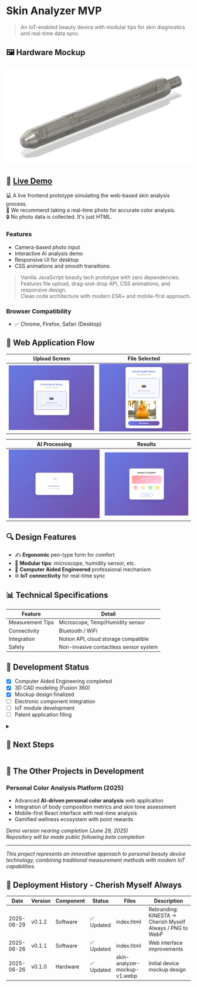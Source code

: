 # Skin Analyzer MVP

> An IoT-enabled beauty device with modular tips for skin diagnostics and real-time data sync.

## 🖼️ Hardware Mockup

![Skin Analyzer Mockup](https://raw.githubusercontent.com/minaverse-dev/skin-analyzer-mvp/main/assets/mockups/skin-analyzer-mockup-v1.png)

## 🚀 [Live Demo](https://minaverse-dev.github.io/skin-analyzer-mvp/)

💻 A live frontend prototype simulating the web-based skin analysis process.  
📸 We recommend taking a real-time photo for accurate color analysis.  
🔒 No photo data is collected. It's just HTML.

### Features
- Camera-based photo input
- Interactive AI analysis demo
- Responsive UI for desktop
- CSS animations and smooth transitions

> Vanilla JavaScript beauty tech prototype with zero dependencies.  
> Features file upload, drag-and-drop API, CSS animations, and responsive design.  
> Clean code architecture with modern ES6+ and mobile-first approach.

### Browser Compatibility
- ✅ Chrome, Firefox, Safari (Desktop)

## 📱 Web Application Flow

| Upload Screen | File Selected |
|:---:|:---:|
| ![Upload](assets/screenshots/01-webapp-main-screen.webp) | ![Selected](assets/screenshots/02-webapp-upload-screen.webp) |

| AI Processing | Results |
|:---:|:---:|
| ![Analyzing](assets/screenshots/03-webapp-analyze-screen.webp) | ![Complete](assets/screenshots/04-webapp-result-screen.webp) |

## 🔍 Design Features

- ✍️ **Ergonomic** pen-type form for comfort
- 🔁 **Modular tips**: microscope, humidity sensor, etc.
- 🧠 **Computer Aided Engineered** professional mechanism
- 🌐 **IoT connectivity** for real-time sync

## 📊 Technical Specifications

| Feature             | Detail                                      |
|---------------------|---------------------------------------------|
| Measurement Tips    | Microscope, Temp/Humidity sensor            |
| Connectivity        | Bluetooth / WiFi                            |
| Integration         | Notion API, cloud storage compatible        |
| Safety              | Non-invasive contactless sensor system      |

## 🔧 Development Status

- [x] Computer Aided Engineering completed
- [x] 3D CAD modeling (Fusion 360)
- [x] Mockup design finalized
- [ ] Electronic component integration
- [ ] IoT module development
- [ ] Patent application filing

<details>
<summary><h2>🎯 Next Steps</h2></summary>

1. Multi-device Charging Dock System (in development)
2. Sensor integration design
3. IoT connectivity implementation
4. Data management system development
5. Patent application submission

</details>

## 🚧 The Other Projects in Development

### Personal Color Analysis Platform (2025)
- Advanced **AI-driven personal color analysis** web application
- Integration of body composition metrics and skin tone assessment
- Mobile-first React interface with real-time analysis
- Gamified wellness ecosystem with point rewards

*Demo version nearing completion (June 29, 2025)*  
*Repository will be made public following beta completion*

---

*This project represents an innovative approach to personal beauty device technology, combining traditional measurement methods with modern IoT capabilities.*

## 🚀 Deployment History - Cherish Myself Always 
| Date | Version | Component | Status | Files | Description |  
|------|---------|-----------|--------|-------|-------------|  
| 2025-06-29 | v0.1.2 | Software | ✅ Updated | index.html | Rebranding: KINESTA → Cherish Myself Always / PNG to WebP  
| 2025-06-26 | v0.1.1 | Software | ✅ Updated | index.html | Web interface improvements  
| 2025-06-26 | v0.1.0 | Hardware | ✅ Updated | skin-analyzer-mockup-v1.webp | Initial device mockup design  

